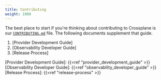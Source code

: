 ```yaml
---
title: Contributing
weight: 1000
---
```



The best place to start if you're thinking about contributing to Crossplane is
our [`CONTRIBUTING.md`] file. The following documents supplement that guide.

1. [Provider Development Guide]
2. [Observability Developer Guide]
3. [Release Process]

[`CONTRIBUTING.md`]: https://github.com/crossplane/crossplane/blob/master/CONTRIBUTING.md
[Provider Development Guide]: {{<ref "provider_development_guide" >}}
[Observability Developer Guide]: {{<ref "observability_developer_guide" >}}
[Release Process]: {{<ref "release-process" >}}
